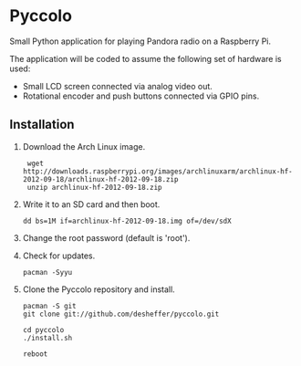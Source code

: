 Pyccolo
=======

Small Python application for playing Pandora radio on a Raspberry Pi.

The application will be coded to assume the following set of hardware is used:
-   Small LCD screen connected via analog video out.
-   Rotational encoder and push buttons connected via GPIO pins.

## Installation

1. Download the Arch Linux image.

        wget http://downloads.raspberrypi.org/images/archlinuxarm/archlinux-hf-2012-09-18/archlinux-hf-2012-09-18.zip
        unzip archlinux-hf-2012-09-18.zip

2.  Write it to an SD card and then boot.

        dd bs=1M if=archlinux-hf-2012-09-18.img of=/dev/sdX

3.  Change the root password (default is 'root').

4.  Check for updates.

        pacman -Syyu

5.  Clone the Pyccolo repository and install.

        pacman -S git
        git clone git://github.com/desheffer/pyccolo.git

        cd pyccolo
        ./install.sh

        reboot
